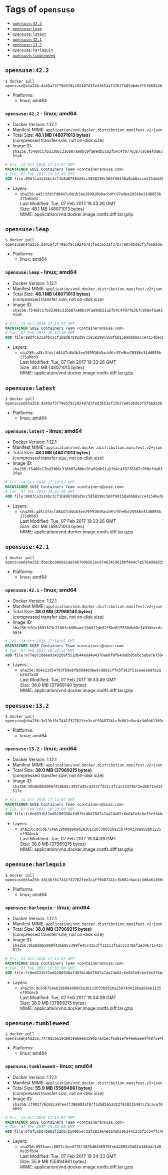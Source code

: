 <!-- THIS FILE IS GENERATED VIA './update-remote.sh' -->

# Tags of `opensuse`

-	[`opensuse:42.2`](#opensuse422)
-	[`opensuse:leap`](#opensuseleap)
-	[`opensuse:latest`](#opensuselatest)
-	[`opensuse:42.1`](#opensuse421)
-	[`opensuse:13.2`](#opensuse132)
-	[`opensuse:harlequin`](#opensuseharlequin)
-	[`opensuse:tumbleweed`](#opensusetumbleweed)

## `opensuse:42.2`

```console
$ docker pull opensuse@sha256:da45af3f79e5f8c192407d3fed3653af37b77e05dbde3f5f6692d672c2f4030c
```

-	Platforms:
	-	linux; amd64

### `opensuse:42.2` - linux; amd64

-	Docker Version: 1.12.1
-	Manifest MIME: `application/vnd.docker.distribution.manifest.v2+json`
-	Total Size: **48.1 MB (48071013 bytes)**  
	(compressed transfer size, not on-disk size)
-	Image ID: `sha256:f5460c17bd3306c316b87a80bc9fa89db51a2fb4c4f0776367c958efda033fa0`

```dockerfile
# Fri, 14 Oct 2016 17:14:07 GMT
MAINTAINER SUSE Containers Team <containers@suse.com>
# Tue, 07 Feb 2017 19:32:49 GMT
ADD file:89dfca3124bc3cf1b8d87881d9cc5858299c560f60158a0ab0acce4154be58d0 in / 
```

-	Layers:
	-	`sha256:a45c3fdcfd8447c0b1b3ee299916b9acb9fc97e9be28586e31d0055b275abbd3`  
		Last Modified: Tue, 07 Feb 2017 19:33:26 GMT  
		Size: 48.1 MB (48071013 bytes)  
		MIME: application/vnd.docker.image.rootfs.diff.tar.gzip

## `opensuse:leap`

```console
$ docker pull opensuse@sha256:da45af3f79e5f8c192407d3fed3653af37b77e05dbde3f5f6692d672c2f4030c
```

-	Platforms:
	-	linux; amd64

### `opensuse:leap` - linux; amd64

-	Docker Version: 1.12.1
-	Manifest MIME: `application/vnd.docker.distribution.manifest.v2+json`
-	Total Size: **48.1 MB (48071013 bytes)**  
	(compressed transfer size, not on-disk size)
-	Image ID: `sha256:f5460c17bd3306c316b87a80bc9fa89db51a2fb4c4f0776367c958efda033fa0`

```dockerfile
# Fri, 14 Oct 2016 17:14:07 GMT
MAINTAINER SUSE Containers Team <containers@suse.com>
# Tue, 07 Feb 2017 19:32:49 GMT
ADD file:89dfca3124bc3cf1b8d87881d9cc5858299c560f60158a0ab0acce4154be58d0 in / 
```

-	Layers:
	-	`sha256:a45c3fdcfd8447c0b1b3ee299916b9acb9fc97e9be28586e31d0055b275abbd3`  
		Last Modified: Tue, 07 Feb 2017 19:33:26 GMT  
		Size: 48.1 MB (48071013 bytes)  
		MIME: application/vnd.docker.image.rootfs.diff.tar.gzip

## `opensuse:latest`

```console
$ docker pull opensuse@sha256:da45af3f79e5f8c192407d3fed3653af37b77e05dbde3f5f6692d672c2f4030c
```

-	Platforms:
	-	linux; amd64

### `opensuse:latest` - linux; amd64

-	Docker Version: 1.12.1
-	Manifest MIME: `application/vnd.docker.distribution.manifest.v2+json`
-	Total Size: **48.1 MB (48071013 bytes)**  
	(compressed transfer size, not on-disk size)
-	Image ID: `sha256:f5460c17bd3306c316b87a80bc9fa89db51a2fb4c4f0776367c958efda033fa0`

```dockerfile
# Fri, 14 Oct 2016 17:14:07 GMT
MAINTAINER SUSE Containers Team <containers@suse.com>
# Tue, 07 Feb 2017 19:32:49 GMT
ADD file:89dfca3124bc3cf1b8d87881d9cc5858299c560f60158a0ab0acce4154be58d0 in / 
```

-	Layers:
	-	`sha256:a45c3fdcfd8447c0b1b3ee299916b9acb9fc97e9be28586e31d0055b275abbd3`  
		Last Modified: Tue, 07 Feb 2017 19:33:26 GMT  
		Size: 48.1 MB (48071013 bytes)  
		MIME: application/vnd.docker.image.rootfs.diff.tar.gzip

## `opensuse:42.1`

```console
$ docker pull opensuse@sha256:dbe1bc006881ae5467006561ec8746145d628bf494c7a578adead356d085b88a
```

-	Platforms:
	-	linux; amd64

### `opensuse:42.1` - linux; amd64

-	Docker Version: 1.12.1
-	Manifest MIME: `application/vnd.docker.distribution.manifest.v2+json`
-	Total Size: **38.0 MB (37968140 bytes)**  
	(compressed transfer size, not on-disk size)
-	Image ID: `sha256:b31e1603329c7f80fcb86baec2b8922de82f5bd615558db08c3499dbccdca93e`

```dockerfile
# Fri, 14 Oct 2016 17:14:07 GMT
MAINTAINER SUSE Containers Team <containers@suse.com>
# Tue, 07 Feb 2017 19:32:55 GMT
ADD file:e77e872deee9343209f551d644e0a404370a80f0f64080b856bc5abe7e7304c5 in / 
```

-	Layers:
	-	`sha256:954e12d54793f69ebf8d0d4dd6e9cd881cffe5f302f51eaeea6dfa2ab2b37e38`  
		Last Modified: Tue, 07 Feb 2017 19:33:49 GMT  
		Size: 38.0 MB (37968140 bytes)  
		MIME: application/vnd.docker.image.rootfs.diff.tar.gzip

## `opensuse:13.2`

```console
$ docker pull opensuse@sha256:3d13bf8c7441f32782fee3caff9487241cfb801c6ac4c3d6a61309e8ce2d50a7
```

-	Platforms:
	-	linux; amd64

### `opensuse:13.2` - linux; amd64

-	Docker Version: 1.12.1
-	Manifest MIME: `application/vnd.docker.distribution.manifest.v2+json`
-	Total Size: **38.0 MB (37969215 bytes)**  
	(compressed transfer size, not on-disk size)
-	Image ID: `sha256:0b10d0b5009f426b85c399fe45c4253ff321c3f1ac33379bf2ed46715415517e`

```dockerfile
# Fri, 14 Oct 2016 17:14:07 GMT
MAINTAINER SUSE Containers Team <containers@suse.com>
# Tue, 07 Feb 2017 19:33:00 GMT
ADD file:fc8ed331bf1edb286936afd8f0c4bd78d7a7aa74e02c6e04fe8cbe33e3f4ba93 in / 
```

-	Layers:
	-	`sha256:9c5d6754e619b08a909d2a361c2033b0326a25b74d4338aa58ab1225ef93decb`  
		Last Modified: Tue, 07 Feb 2017 19:34:08 GMT  
		Size: 38.0 MB (37969215 bytes)  
		MIME: application/vnd.docker.image.rootfs.diff.tar.gzip

## `opensuse:harlequin`

```console
$ docker pull opensuse@sha256:3d13bf8c7441f32782fee3caff9487241cfb801c6ac4c3d6a61309e8ce2d50a7
```

-	Platforms:
	-	linux; amd64

### `opensuse:harlequin` - linux; amd64

-	Docker Version: 1.12.1
-	Manifest MIME: `application/vnd.docker.distribution.manifest.v2+json`
-	Total Size: **38.0 MB (37969215 bytes)**  
	(compressed transfer size, not on-disk size)
-	Image ID: `sha256:0b10d0b5009f426b85c399fe45c4253ff321c3f1ac33379bf2ed46715415517e`

```dockerfile
# Fri, 14 Oct 2016 17:14:07 GMT
MAINTAINER SUSE Containers Team <containers@suse.com>
# Tue, 07 Feb 2017 19:33:00 GMT
ADD file:fc8ed331bf1edb286936afd8f0c4bd78d7a7aa74e02c6e04fe8cbe33e3f4ba93 in / 
```

-	Layers:
	-	`sha256:9c5d6754e619b08a909d2a361c2033b0326a25b74d4338aa58ab1225ef93decb`  
		Last Modified: Tue, 07 Feb 2017 19:34:08 GMT  
		Size: 38.0 MB (37969215 bytes)  
		MIME: application/vnd.docker.image.rootfs.diff.tar.gzip

## `opensuse:tumbleweed`

```console
$ docker pull opensuse@sha256:7479a5a610de039a6eee3596b7ad1ecf6a01efe4ee6aee4f6975e4be8af8b33a
```

-	Platforms:
	-	linux; amd64

### `opensuse:tumbleweed` - linux; amd64

-	Docker Version: 1.12.1
-	Manifest MIME: `application/vnd.docker.distribution.manifest.v2+json`
-	Total Size: **55.9 MB (55894961 bytes)**  
	(compressed transfer size, not on-disk size)
-	Image ID: `sha256:cf903f76b92ca97ee7f386002af07f52b85652d22f91023b407c71cacef0bb99`

```dockerfile
# Fri, 14 Oct 2016 17:14:07 GMT
MAINTAINER SUSE Containers Team <containers@suse.com>
# Tue, 07 Feb 2017 19:33:08 GMT
ADD file:bfaf5abd7be02f22bb7b509b5e72af293ae4eda4ab306244c2cbf3cb4ffc48ea in / 
```

-	Layers:
	-	`sha256:0955aecc8657c3ee4715f3826d0496979feb4456543d02b3484dc5400e35fbd4`  
		Last Modified: Tue, 07 Feb 2017 19:34:33 GMT  
		Size: 55.9 MB (55894961 bytes)  
		MIME: application/vnd.docker.image.rootfs.diff.tar.gzip
